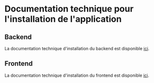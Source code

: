 # Documentation technique pour l'installation de l'application

## Backend

La documentation technique d'installation du backend est disponible [ici](../../sae-back/README.md).

## Frontend

La documentation technique d'installation du frontend est disponible [ici](../../sae-front/README.md).
